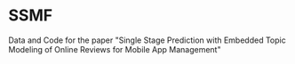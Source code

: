 # SSMF
Data and Code for the paper "Single Stage Prediction with Embedded Topic Modeling of Online Reviews for Mobile App Management"
